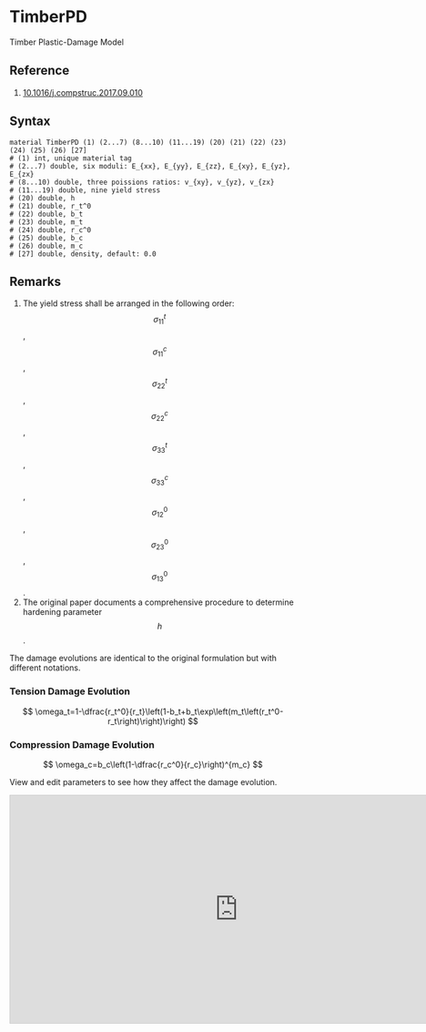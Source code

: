 # TimberPD

Timber Plastic-Damage Model

## Reference

1. [10.1016/j.compstruc.2017.09.010](https://doi.org/10.1016/j.compstruc.2017.09.010)

## Syntax

```
material TimberPD (1) (2...7) (8...10) (11...19) (20) (21) (22) (23) (24) (25) (26) [27]
# (1) int, unique material tag
# (2...7) double, six moduli: E_{xx}, E_{yy}, E_{zz}, E_{xy}, E_{yz}, E_{zx}
# (8...10) double, three poissions ratios: v_{xy}, v_{yz}, v_{zx}
# (11...19) double, nine yield stress
# (20) double, h
# (21) double, r_t^0
# (22) double, b_t
# (23) double, m_t
# (24) double, r_c^0
# (25) double, b_c
# (26) double, m_c
# [27] double, density, default: 0.0
```

## Remarks

1. The yield stress shall be arranged in the following order: $$\sigma_{11}^t$$, $$\sigma_{11}^c$$, $$\sigma_{22}^t$$,
    $$\sigma_{22}^c$$, $$\sigma_{33}^t$$, $$\sigma_{33}^c$$, $$\sigma_{12}^0$$, $$\sigma_{23}^0$$, $$\sigma_{13}^0$$.
2. The original paper documents a comprehensive procedure to determine hardening parameter $$h$$.

The damage evolutions are identical to the original formulation but with different notations.

### Tension Damage Evolution

$$
\omega_t=1-\dfrac{r_t^0}{r_t}\left(1-b_t+b_t\exp\left(m_t\left(r_t^0-r_t\right)\right)\right)
$$

### Compression Damage Evolution

$$
\omega_c=b_c\left(1-\dfrac{r_c^0}{r_c}\right)^{m_c}
$$

View and edit parameters to see how they affect the damage evolution.

<p style="text-align:center"><iframe src="https://www.desmos.com/calculator/alzq72imkb?embed" width="800" height="400" style="border: 1px solid #ccc" frameborder=0></iframe></p>
